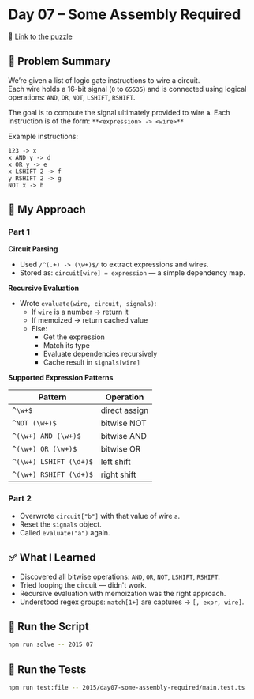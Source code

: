 # Day 07 – Some Assembly Required

📌 [Link to the puzzle](https://adventofcode.com/2015/day/7)

## 🧩 Problem Summary

We’re given a list of logic gate instructions to wire a circuit.  
Each wire holds a 16-bit signal (`0` to `65535`) and is connected using logical operations: `AND`, `OR`, `NOT`, `LSHIFT`, `RSHIFT`.

The goal is to compute the signal ultimately provided to wire **`a`**.
Each instruction is of the form: `**<expression> -> <wire>**`

Example instructions:

```
123 -> x
x AND y -> d
x OR y -> e
x LSHIFT 2 -> f
y RSHIFT 2 -> g
NOT x -> h
```

## 🧠 My Approach

### Part 1

**Circuit Parsing**

- Used `/^(.+) -> (\w+)$/` to extract expressions and wires.
- Stored as: `circuit[wire] = expression` — a simple dependency map.

**Recursive Evaluation**

- Wrote `evaluate(wire, circuit, signals)`:
  - If `wire` is a number → return it
  - If memoized → return cached value
  - Else:
    - Get the expression
    - Match its type
    - Evaluate dependencies recursively
    - Cache result in `signals[wire]`

**Supported Expression Patterns**

| Pattern                | Operation     |
| ---------------------- | ------------- |
| `^\w+$`                | direct assign |
| `^NOT (\w+)$`          | bitwise NOT   |
| `^(\w+) AND (\w+)$`    | bitwise AND   |
| `^(\w+) OR (\w+)$`     | bitwise OR    |
| `^(\w+) LSHIFT (\d+)$` | left shift    |
| `^(\w+) RSHIFT (\d+)$` | right shift   |

### Part 2

- Overwrote `circuit["b"]` with that value of wire `a`.
- Reset the `signals` object.
- Called `evaluate("a")` again.

## ✅ What I Learned

- Discovered all bitwise operations: `AND`, `OR`, `NOT`, `LSHIFT`, `RSHIFT`.
- Tried looping the circuit — didn't work.
- Recursive evaluation with memoization was the right approach.
- Understood regex groups: `match[1+]` are captures → `[, expr, wire]`.

## 🚀 Run the Script

```bash
npm run solve -- 2015 07
```

## 🧪 Run the Tests

```bash
npm run test:file -- 2015/day07-some-assembly-required/main.test.ts
```
